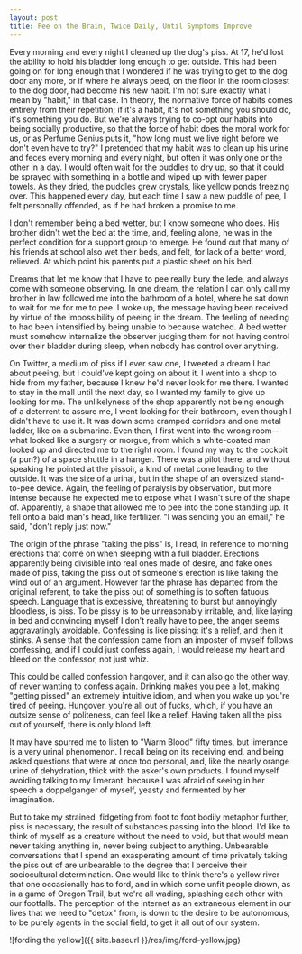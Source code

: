 ```yaml
---
layout: post
title: Pee on the Brain, Twice Daily, Until Symptoms Improve
---
```


Every morning and every night I cleaned up the dog's piss. At 17, he'd lost the ability to hold his bladder long enough to get outside. This had been going on for long enough that I wondered if he was trying to get to the dog door any more, or if where he always peed, on the floor in the room closest to the dog door, had become his new habit. I'm not sure exactly what I mean by "habit," in that case. In theory, the normative force of habits comes entirely from their repetition; if it's a habit, it's not something you should do, it's something you do. But we're always trying to co-opt our habits into being socially productive, so that the force of habit does the moral work for us, or as Perfume Genius puts it, "how long must we live right before we don't even have to try?" I pretended that my habit was to clean up his urine and feces every morning and every night, but often it was only one or the other in a day. I would often wait for the puddles to dry up, so that it could be sprayed with something in a bottle and wiped up with fewer paper towels. As they dried, the puddles grew crystals, like yellow ponds freezing over. This happened every day, but each time I saw a new puddle of pee, I felt personally offended, as if he had broken a promise to me.

I don't remember being a bed wetter, but I know someone who does. His brother didn't wet the bed at the time, and, feeling alone, he was in the perfect condition for a support group to emerge. He found out that many of his friends at school also wet their beds, and felt, for lack of a better word, relieved. At which point his parents put a plastic sheet on his bed.

Dreams that let me know that I have to pee really bury the lede, and always come with someone observing. In one dream, the relation I can only call my brother in law followed me into the bathroom of a hotel, where he sat down to wait for me for me to pee. I woke up, the message having been received by virtue of the impossibility of peeing in the dream. The feeling of needing to had been intensified by being unable to because watched. A bed wetter must somehow internalize the observer judging them for not having control over their bladder during sleep, when nobody has control over anything.

On Twitter, a medium of piss if I ever saw one, I tweeted a dream I had about peeing, but I could've kept going on about it. I went into a shop to hide from my father, because I knew he'd never look for me there. I wanted to stay in the mall until the next day, so I wanted my family to give up looking for me. The unlikelyness of the shop apparently not being enough of a deterrent to assure me, I went looking for their bathroom, even though I didn't have to use it. It was down some cramped corridors and one metal ladder, like on a submarine. Even then, I first went into the wrong room--what looked like a surgery or morgue, from which a white-coated man looked up and directed me to the right room. I found my way to the cockpit (a pun?) of a space shuttle in a hanger. There was a pilot there, and without speaking he pointed at the pissoir, a kind of metal cone leading to the outside. It was the size of a urinal, but in the shape of an oversized stand-to-pee device. Again, the feeling of paralysis by observation, but more intense because he expected me to expose what I wasn't sure of the shape of. Apparently, a shape that allowed me to pee into the cone standing up. It fell onto a bald man's head, like fertilizer. "I was sending you an email," he said, "don't reply just now."

The origin of the phrase "taking the piss" is, I read, in reference to morning erections that come on when sleeping with a full bladder. Erections apparently being divisible into real ones made of desire, and fake ones made of piss, taking the piss out of someone's erection is like taking the wind out of an argument. However far the phrase has departed from the original referent, to take the piss out of something is to soften fatuous speech. Language that is excessive, threatening to burst but annoyingly bloodless, is piss. To be pissy is to be unreasonably irritable, and, like laying in bed and convincing myself I don't really have to pee, the anger seems aggravatingly avoidable. Confessing is like pissing: it's a relief, and then it stinks. A sense that the confession came from an imposter of myself follows confessing, and if I could just confess again, I would release my heart and bleed on the confessor, not just whiz.

This could be called confession hangover, and it can also go the other way, of never wanting to confess again. Drinking makes you pee a lot, making "getting pissed" an extremely intuitive idiom, and when you wake up you're tired of peeing. Hungover, you're all out of fucks, which, if you have an outsize sense of politeness, can feel like a relief. Having taken all the piss out of yourself, there is only blood left.

It may have spurred me to listen to "Warm Blood" fifty times, but limerance is a very urinal phenomenon. I recall being on its receiving end, and being asked questions that were at once too personal, and, like the nearly orange urine of dehydration, thick with the asker's own products. I found myself avoiding talking to my limerant, because I was afraid of seeing in her speech a doppelganger of myself, yeasty and fermented by her imagination.

But to take my strained, fidgeting from foot to foot bodily metaphor further, piss is necessary, the result of substances passing into the blood. I'd like to think of myself as a creature without the need to void, but that would mean never taking anything in, never being subject to anything. Unbearable conversations that I spend an exasperating amount of time privately taking the piss out of are unbearable to the degree that I perceive their sociocultural determination. One would like to think there's a yellow river that one occasionally has to ford, and in which some unfit people drown, as in a game of Oregon Trail, but we're all wading, splashing each other with our footfalls. The perception of the internet as an extraneous element in our lives that we need to "detox" from, is down to the desire to be autonomous, to be purely agents in the social field, to get it all out of our system.

![fording the yellow]({{ site.baseurl }}/res/img/ford-yellow.jpg)